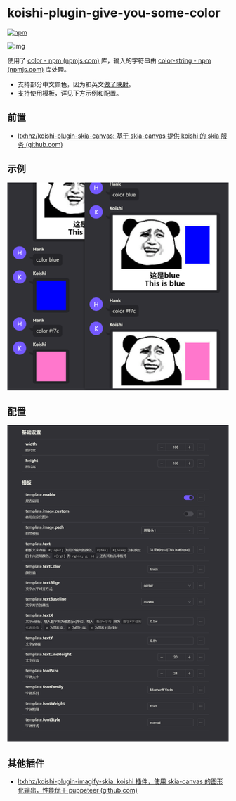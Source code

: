 # koishi-plugin-give-you-some-color

[![npm](https://img.shields.io/npm/v/@ltxhhz/koishi-plugin-give-you-some-color?style=flat-square)](https://www.npmjs.com/package/@ltxhhz/koishi-plugin-give-you-some-color)

![img](./images/2.jpg)

使用了 [color - npm (npmjs.com)](https://www.npmjs.com/package/color) 库，输入的字符串由 [color-string - npm (npmjs.com)](https://www.npmjs.com/package/color-string) 库处理。

* 支持部分中文颜色，因为和英文[做了映射](./src/colors.ts)。
* 支持使用模板，详见下方示例和配置。

## 前置

- [ltxhhz/koishi-plugin-skia-canvas: 基于 skia-canvas 提供 koishi 的 skia 服务 (github.com)](https://github.com/ltxhhz/koishi-plugin-skia-canvas)

## 示例

![示例](./images/3.png "示例")

## 配置

![img](./images/4.png)

## 其他插件

* [ltxhhz/koishi-plugin-imagify-skia: koishi 插件，使用 skia-canvas 的图形化输出，性能优于 puppeteer (github.com)](https://github.com/ltxhhz/koishi-plugin-imagify-skia)
